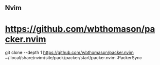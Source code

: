 ## Nvim

# https://github.com/wbthomason/packer.nvim
git clone --depth 1 https://github.com/wbthomason/packer.nvim ~/.local/share/nvim/site/pack/packer/start/packer.nvim
:PackerSync
